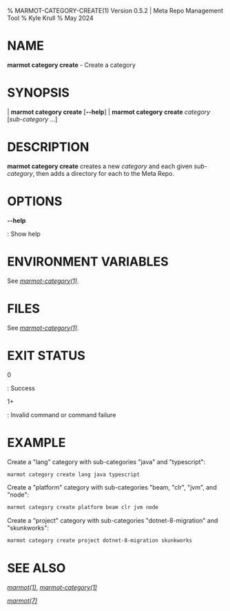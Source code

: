 % MARMOT-CATEGORY-CREATE(1) Version 0.5.2 | Meta Repo Management Tool
% Kyle Krull
% May 2024

# NAME

**marmot category create** - Create a category

# SYNOPSIS

| **marmot category create** [**\-\-help**]
| **marmot category create** *category* [*sub-category* ...]

# DESCRIPTION

**marmot category create** creates a new *category* and each given *sub-category*, then adds a
directory for each to the Meta Repo.

# OPTIONS

**-\-help**

: Show help

# ENVIRONMENT VARIABLES

See [*marmot-category(1)*](./marmot-category.1.md).

# FILES

See [*marmot-category(1)*](./marmot-category.1.md).

# EXIT STATUS

0

: Success

1+

: Invalid command or command failure

# EXAMPLE

Create a "lang" category with sub-categories "java" and "typescript":

```sh
marmot category create lang java typescript
```

Create a "platform" category with sub-categories "beam, "clr", "jvm", and "node":

```sh
marmot category create platform beam clr jvm node
```

Create a "project" category with sub-categories "dotnet-8-migration" and "skunkworks":

```sh
marmot category create project dotnet-8-migration skunkworks
```

# SEE ALSO

[*marmot(1)*](./marmot.1.md), [*marmot-category(1)*](./marmot-category.1.md)

[*marmot(7)*](./marmot.7.md)
